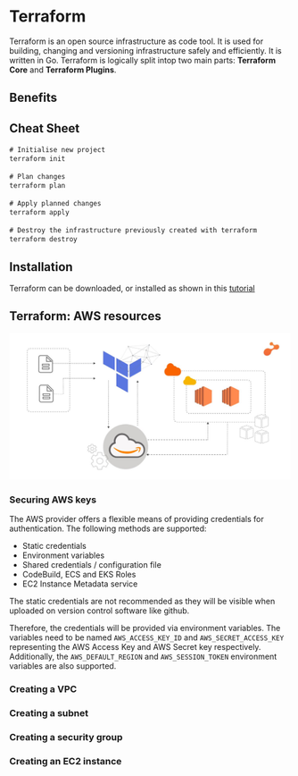 # Terraform

Terraform is an open source infrastructure as code tool. It is used for building, changing and versioning infrastructure safely and efficiently.
It is written in Go. Terraform is logically split intop two main parts: **Terraform Core** and **Terraform Plugins**.
## Benefits

## Cheat Sheet
```
# Initialise new project
terraform init

# Plan changes
terraform plan

# Apply planned changes
terraform apply

# Destroy the infrastructure previously created with terraform
terraform destroy

```

## Installation
Terraform can be downloaded, or installed as shown in this [tutorial](https://learn.hashicorp.com/tutorials/terraform/install-cli)
## Terraform: AWS resources

![Terraform AWS](media/AWSEC2AssumeRolewithTerraform.jpg)

### Securing AWS keys
The AWS provider offers a flexible means of providing credentials for authentication.
The following methods are supported:

- Static credentials
- Environment variables
- Shared credentials / configuration file
- CodeBuild, ECS and EKS Roles
- EC2 Instance Metadata service

The static credentials are not recommended as they will be visible when uploaded on version control software like github.

Therefore, the credentials will be provided via environment variables.
The variables need to be named `AWS_ACCESS_KEY_ID` and `AWS_SECRET_ACCESS_KEY` representing the AWS Access Key and AWS Secret key respectively.
Additionally, the `AWS_DEFAULT_REGION` and `AWS_SESSION_TOKEN` environment variables are also supported.

### Creating a VPC
### Creating a subnet
### Creating a security group
### Creating an EC2 instance 

